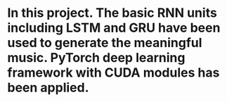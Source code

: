 # In this project. The basic RNN units including LSTM and GRU have been used to generate the meaningful music. PyTorch deep learning framework with CUDA modules has been applied.
